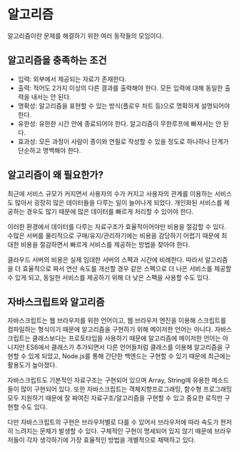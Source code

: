 # 알고리즘

알고리즘이란 문제를 해결하기 위한 여러 동작들의 모임이다.

## 알고리즘을 충족하는 조건

* 입력: 외부에서 제공되는 자료가 존재한다.
* 출력: 적어도 2가지 이상의 다른 결과를 출력해야 한다. 모든 입력에 대해 동일한 출력을 내서는 안 된다.
* 명확성: 알고리즘을 표현할 수 있는 방식(플로우 차트 등)으로 명확하게 설명되어야 한다.
* 유한성: 유한한 시간 안에 종료되어야 한다. 알고리즘이 무한루프에 빠져서는 안 된다.
* 효과성: 모든 과정이 사람이 종이와 연필로 작성할 수 있을 정도로 하나하나 단계가 단순하고 명백해야 한다.



## 알고리즘이 왜 필요한가?

최근에 서비스 규모가 커지면서 사용자의 수가 커지고 사용자의 관계를 이용하는 서비스도 많아서 굉장히 많은 데이터들을 다루는 일이 늘어나게 되었다. 개인화된 서비스를 제공하는 경우도 많기 때문에 많은 데이터를 빠르게 처리할 수 있어야 한다.

이러한 환경에서 데이터를 다루는 자료구조가 효율적이어야만 비용을 절감할 수 있다. 수많은 서버를 물리적으로 구매/유지/관리하기에는 비용을 감당하기 어렵기 때문에 최대한 비용을 절감하면서 빠르게 서비스를 제공하는 방법을 찾아야 한다.

클라우드 서버의 비용은 실제 임대한 서버의 스펙과 시간에 비례한다. 따라서 알고리즘을 더 효율적으로 짜서 연산 속도를 개선할 경우 같은 스펙으로 더 나은 서비스를 제공할 수 있게 되고, 동일한 서비스를 제공하기 위해 더 낮은 스펙을 사용할 수도 있다.



## 자바스크립트와 알고리즘

자바스크립트는 웹 브라우저를 위한 언어이고, 웹 브라우저 엔진을 이용해 스크립트를 컴파일하는 형식이기 때문에 알고리즘을 구현하기 위해 메이저한 언어는 아니다. 자바스크립트는 클래스보다는 프로토타입을 사용하기 때문에 알고리즘에 메이저한 언어는 아니지만 ES6에서 클래스가 추가되면서 다른 언어들처럼 클래스를 이용해 알고리즘을 구현할 수 있게 되었고, Node.js를 통해 간단한 백엔드는 구현할 수 있기 때문에 최근에는 활용도가 높아졌다.

자바스크립트도 기본적인 자료구조는 구현되어 있으며 Array, String에 유용한 메소드들이 많이 구현되어 있다. 또한 자바스크립트는 객체지향프로그래밍, 함수형 프로그래밍 모두 지원하기 때문에 잘 짜여진 자료구조/알고리즘을 구현할 수 있고 중요한 로직만 구현할 수도 있다.

다만 자바스크립트의 구현은 브라우저별로 다를 수 있어서 브라우저에 따라 속도가 현저히 느려지는 문제가 발생할 수 있다. 구체적인 구현이 명세되어 있지 않기 때문에 브라우저들이 각자 생각하기에 가장 효율적인 방법을 개별적으로 채택하고 있다.